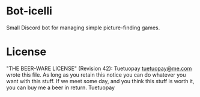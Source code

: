 # Bot-icelli

Small Discord bot for managing simple picture-finding games.

# License

"THE BEER-WARE LICENSE" (Revision 42):
Tuetuopay <tuetuopay@me.com> wrote this file. As long as you retain this notice
you can do whatever you want with this stuff. If we meet some day, and you think
this stuff is worth it, you can buy me a beer in return.   Tuetuopay
